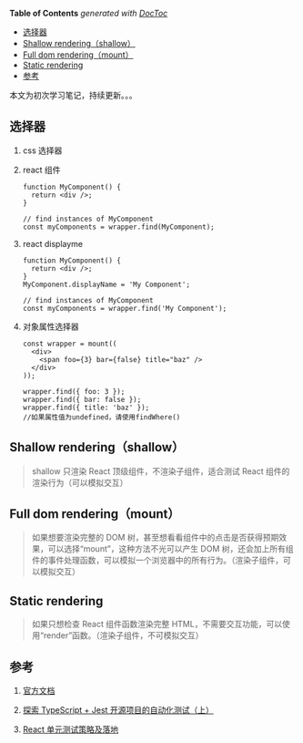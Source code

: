 <!-- START doctoc generated TOC please keep comment here to allow auto update -->
<!-- DON'T EDIT THIS SECTION, INSTEAD RE-RUN doctoc TO UPDATE -->

**Table of Contents** _generated with [DocToc](https://github.com/thlorenz/doctoc)_

- [选择器](#%E9%80%89%E6%8B%A9%E5%99%A8)
- [Shallow rendering（shallow）](#shallow-renderingshallow)
- [Full dom rendering（mount）](#full-dom-renderingmount)
- [Static rendering](#static-rendering)
- [参考](#%E5%8F%82%E8%80%83)

<!-- END doctoc generated TOC please keep comment here to allow auto update -->

本文为初次学习笔记，持续更新。。。

## 选择器

1. css 选择器

2. react 组件

   ```react
   function MyComponent() {
     return <div />;
   }

   // find instances of MyComponent
   const myComponents = wrapper.find(MyComponent);
   ```

3. react displayme

   ```react
   function MyComponent() {
     return <div />;
   }
   MyComponent.displayName = 'My Component';

   // find instances of MyComponent
   const myComponents = wrapper.find('My Component');
   ```

4. 对象属性选择器

   ```react
   const wrapper = mount((
     <div>
       <span foo={3} bar={false} title="baz" />
     </div>
   ));

   wrapper.find({ foo: 3 });
   wrapper.find({ bar: false });
   wrapper.find({ title: 'baz' });
   //如果属性值为undefined，请使用findWhere()
   ```

## Shallow rendering（shallow）

> shallow 只渲染 React 顶级组件，不渲染子组件，适合测试 React 组件的渲染行为（可以模拟交互）

## Full dom rendering（mount）

> 如果想要渲染完整的 DOM 树，甚至想看看组件中的点击是否获得预期效果，可以选择“mount”，这种方法不光可以产生 DOM 树，还会加上所有组件的事件处理函数，可以模拟一个浏览器中的所有行为。（渲染子组件，可以模拟交互）

## Static rendering

> 如果只想检查 React 组件函数渲染完整 HTML，不需要交互功能，可以使用“render”函数。（渲染子组件，不可模拟交互）

## 参考

1. [官方文档](https://airbnb.io/enzyme/)
2. [探索 TypeScript + Jest 开源项目的自动化测试（上）](https://segmentfault.com/a/1190000020387433?utm_source=tag-newest)

3. [React 单元测试策略及落地](https://zhuanlan.zhihu.com/p/72627206)
